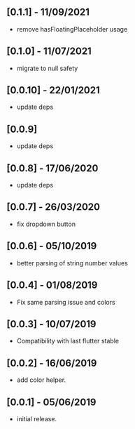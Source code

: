 ## [0.1.1] - 11/09/2021

* remove hasFloatingPlaceholder usage

## [0.1.0] - 11/07/2021

* migrate to null safety

## [0.0.10] - 22/01/2021

* update deps

## [0.0.9]

* update deps

## [0.0.8] - 17/06/2020

* update deps

## [0.0.7] - 26/03/2020

* fix dropdown button

## [0.0.6] - 05/10/2019

* better parsing of string number values

## [0.0.4] - 01/08/2019

* Fix same parsing issue and colors

## [0.0.3] - 10/07/2019

* Compatibility with last flutter stable

## [0.0.2] - 16/06/2019

* add color helper.

## [0.0.1] - 05/06/2019

* initial release.
